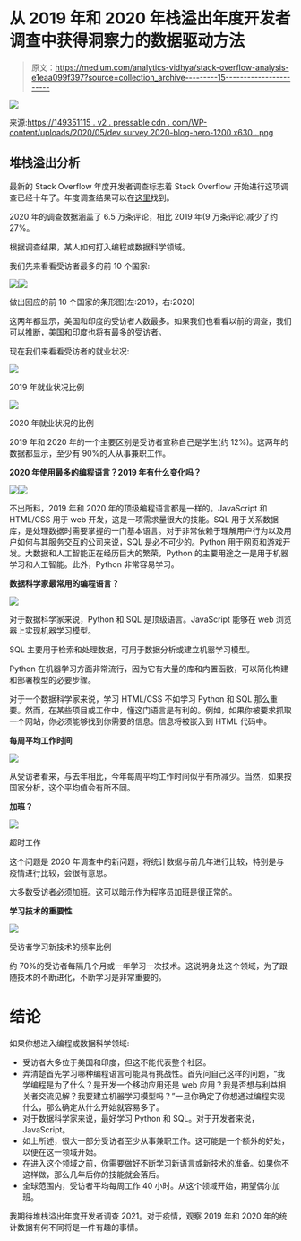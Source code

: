 # 从 2019 年和 2020 年栈溢出年度开发者调查中获得洞察力的数据驱动方法

> 原文：<https://medium.com/analytics-vidhya/stack-overflow-analysis-e1eaa099f397?source=collection_archive---------15----------------------->

![](img/ac7473a9ee7ddb3bb22f4f8eb783392c.png)

来源:[https://149351115 . v2 . pressable cdn . com/WP-content/uploads/2020/05/dev survey 2020-blog-hero-1200 x630 . png](https://stackoverflow.blog/2020/05/27/2020-stack-overflow-developer-survey-results/)

## 堆栈溢出分析

最新的 Stack Overflow 年度开发者调查标志着 Stack Overflow 开始进行这项调查已经十年了。年度调查结果可以在[这里](https://insights.stackoverflow.com/survey)找到。

2020 年的调查数据涵盖了 6.5 万条评论，相比 2019 年(9 万条评论)减少了约 27%。

根据调查结果，某人如何打入编程或数据科学领域。

我们先来看看受访者最多的前 10 个国家:

![](img/72c4d18674826a7674a448f5440e5f9a.png)![](img/dff4b18367a33f0e26c31bbdc971e7c6.png)

做出回应的前 10 个国家的条形图(左:2019，右:2020)

这两年都显示，美国和印度的受访者人数最多。如果我们也看看以前的调查，我们可以推断，美国和印度也将有最多的受访者。

现在我们来看看受访者的就业状况:

![](img/591813679364d44986320b7324d88cf2.png)

2019 年就业状况比例

![](img/d9dd2e08cde402e981bc31b84abde909.png)

2020 年就业状况的比例

2019 年和 2020 年的一个主要区别是受访者宣称自己是学生(约 12%)。这两年的数据都显示，至少有 90%的人从事兼职工作。

**2020 年使用最多的编程语言？2019 年有什么变化吗？**

![](img/a7745d3c5e2c9a2b00baeaf73801e2b6.png)![](img/d162cacf53cc23ab7fb5741fae572316.png)

不出所料，2019 年和 2020 年的顶级编程语言都是一样的。JavaScript 和 HTML/CSS 用于 web 开发，这是一项需求量很大的技能。SQL 用于关系数据库，是处理数据时需要掌握的一门基本语言。对于非常依赖于理解用户行为以及用户如何与其服务交互的公司来说，SQL 是必不可少的。Python 用于网页和游戏开发。大数据和人工智能正在经历巨大的繁荣，Python 的主要用途之一是用于机器学习和人工智能。此外，Python 非常容易学习。

**数据科学家最常用的编程语言？**

![](img/9f86be38be69d12ed62a3c20b8329c0d.png)

对于数据科学家来说，Python 和 SQL 是顶级语言。JavaScript 能够在 web 浏览器上实现机器学习模型。

SQL 主要用于检索和处理数据，可用于数据分析或建立机器学习模型。

Python 在机器学习方面非常流行，因为它有大量的库和内置函数，可以简化构建和部署模型的必要步骤。

对于一个数据科学家来说，学习 HTML/CSS 不如学习 Python 和 SQL 那么重要。然而，在某些项目或工作中，懂这门语言是有利的。例如，如果你被要求抓取一个网站，你必须能够找到你需要的信息。信息将被嵌入到 HTML 代码中。

**每周平均工作时间**

![](img/57f3c3096a9cc3b374782ed018a5db9a.png)

从受访者看来，与去年相比，今年每周平均工作时间似乎有所减少。当然，如果按国家分析，这个平均值会有所不同。

**加班？**

![](img/e1cf0809e77531f5f7e650190b22eb1e.png)

超时工作

这个问题是 2020 年调查中的新问题，将统计数据与前几年进行比较，特别是与疫情进行比较，会很有意思。

大多数受访者必须加班。这可以暗示作为程序员加班是很正常的。

**学习技术的重要性**

![](img/5ad8ad11a7b47f815d0009641861c4aa.png)

受访者学习新技术的频率比例

约 70%的受访者每隔几个月或一年学习一次技术。这说明身处这个领域，为了跟随技术的不断进化，不断学习是非常重要的。

# 结论

如果你想进入编程或数据科学领域:

*   受访者大多位于美国和印度，但这不能代表整个社区。
*   弄清楚首先学习哪种编程语言可能具有挑战性。首先问自己这样的问题，“我学编程是为了什么？是开发一个移动应用还是 web 应用？我是否想与利益相关者交流见解？我要建立机器学习模型吗？”一旦你确定了你想通过编程实现什么，那么确定从什么开始就容易多了。
*   对于数据科学家来说，最好学习 Python 和 SQL。对于开发者来说，JavaScript。
*   如上所述，很大一部分受访者至少从事兼职工作。这可能是一个额外的好处，以便在这一领域开始。
*   在进入这个领域之前，你需要做好不断学习新语言或新技术的准备。如果你不这样做，那么几年后你的技能就会落后。
*   全球范围内，受访者平均每周工作 40 小时。从这个领域开始，期望偶尔加班。

我期待堆栈溢出年度开发者调查 2021。对于疫情，观察 2019 年和 2020 年的统计数据有何不同将是一件有趣的事情。